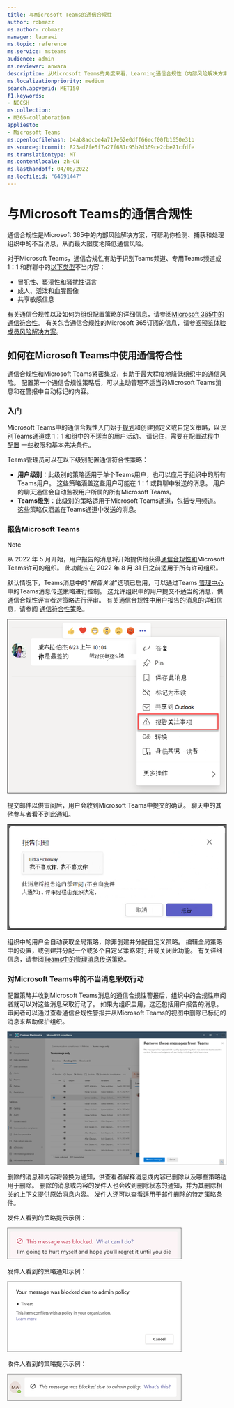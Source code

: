 ```yaml
---
title: 与Microsoft Teams的通信合规性
author: robmazz
ms.author: robmazz
manager: laurawi
ms.topic: reference
ms.service: msteams
audience: admin
ms.reviewer: anwara
description: 从Microsoft Teams的角度来看，Learning通信合规性（内部风险解决方案集的一部分） (这是 M365 通信合规性功能) 的一部分。
ms.localizationpriority: medium
search.appverid: MET150
f1.keywords:
- NOCSH
ms.collection:
- M365-collaboration
appliesto:
- Microsoft Teams
ms.openlocfilehash: b4ab8adcbe4a717e62e0dff66ecf00fb1650e31b
ms.sourcegitcommit: 823ad7fe5f7a27f681c95b2d369ce2cbe71cfdfe
ms.translationtype: MT
ms.contentlocale: zh-CN
ms.lasthandoff: 04/06/2022
ms.locfileid: "64691447"
---
```

# <a name="communication-compliance-with-microsoft-teams"></a>与Microsoft Teams的通信合规性

通信合规性是Microsoft 365中的内部风险解决方案，可帮助你检测、捕获和处理组织中的不当消息，从而最大限度地降低通信风险。

对于Microsoft Teams，通信合规性有助于识别Teams频道、专用Teams频道或 1：1 和群聊中的[以下类型](/microsoft-365/compliance/communication-compliance-feature-reference)不当内容：

- 冒犯性、亵渎性和骚扰性语言
- 成人、活泼和血腥图像
- 共享敏感信息

有关通信合规性以及如何为组织配置策略的详细信息，请参阅[Microsoft 365中的通信符合性](/microsoft-365/compliance/communication-compliance)。 有关包含通信合规性的Microsoft 365订阅的信息，请参[阅预览体验成员风险解决方案](/microsoft-365/compliance/insider-risk-solution-overview#communication-compliance)。

## <a name="how-to-use-communication-compliance-in-microsoft-teams"></a>如何在Microsoft Teams中使用通信符合性

通信合规性和Microsoft Teams紧密集成，有助于最大程度地降低组织中的通信风险。 配置第一个通信合规性策略后，可以主动管理不适当的Microsoft Teams消息和在警报中自动标记的内容。

### <a name="getting-started"></a>入门

Microsoft Teams中的通信合规性入门始于[规划](/microsoft-365/compliance/communication-compliance-plan)和创建预定义或自定义策略，以识别Teams通道或 1：1 和组中的不适当的用户活动。 请记住，需要在配置过程中 [配置](/microsoft-365/compliance/communication-compliance-configure) 一些权限和基本先决条件。

Teams管理员可以在以下级别配置通信符合性策略：

- **用户级别**：此级别的策略适用于单个Teams用户，也可以应用于组织中的所有Teams用户。 这些策略涵盖这些用户可能在 1：1 或群聊中发送的消息。 用户的聊天通信会自动监视用户所属的所有Microsoft Teams。
- **Teams级别**：此级别的策略适用于Microsoft Teams通道，包括专用频道。 这些策略仅涵盖在Teams通道中发送的消息。

### <a name="report-a-concern-in-microsoft-teams"></a>报告Microsoft Teams

>[!NOTE]
>从 2022 年 5 月开始，用户报告的消息将开始提供给获得[通信合规性和](/microsoft-365/compliance/communication-compliance-configure#subscriptions-and-licensing)Microsoft Teams许可的组织。 此功能应在 2022 年 8 月 31 日之前适用于所有许可组织。

默认情况下，Teams消息中的"*报告关注*"选项已启用，可以通过Teams [管理中心](/microsoftteams/manage-teams-in-modern-portal)中的Teams消息传送策略进行控制。 这允许组织中的用户提交不适当的消息，供通信合规性评审者对策略进行评审。 有关通信合规性中用户报告的消息的详细信息，请参阅 [通信符合性策略](/microsoft-365/compliance/communication-compliance-policies#user-reported-messages-policy)。

![报告关注菜单。](./media/communication-compliance-report-a-concern-full-menu.png)

提交邮件以供审阅后，用户会收到Microsoft Teams中提交的确认。 聊天中的其他参与者看不到此通知。

![报告关注确认。](./media/communication-compliance-report-a-concern.png)

组织中的用户会自动获取全局策略，除非创建并分配自定义策略。 编辑全局策略中的设置，或创建并分配一个或多个自定义策略来打开或关闭此功能。 有关详细信息，请参阅[Teams中的管理消息传送策略](/microsoftteams/messaging-policies-in-teams)。

### <a name="act-on-inappropriate-messages-in-microsoft-teams"></a>对Microsoft Teams中的不当消息采取行动

配置策略并收到Microsoft Teams消息的通信合规性警报后，组织中的合规性审阅者就可以对这些消息采取行动了。 如果为组织启用，这还包括用户报告的消息。 审阅者可以通过查看通信合规性警报并从Microsoft Teams的视图中删除已标记的消息来帮助保护组织。

![删除Teams中的消息。](./media/communication-compliance-remove-teams-message.png)

删除的消息和内容将替换为通知，供查看者解释消息或内容已删除以及哪些策略适用于删除。 删除的消息或内容的发件人也会收到删除状态的通知，并为其删除相关的上下文提供原始消息内容。 发件人还可以查看适用于邮件删除的特定策略条件。

发件人看到的策略提示示例：

![发件人策略提示。](./media/communication-compliance-warning-1.png)

发件人看到的策略通知示例：

![发件人策略条件信息。](./media/communication-compliance-warning-2.png)

收件人看到的策略提示示例：

![收件人的策略提示。](./media/communication-compliance-warning-3.png)